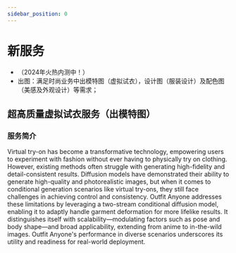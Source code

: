 ```yaml
---
sidebar_position: 0
---
```


# 新服务
* （2024年火热内测中！）
* 出图：满足时尚业务中出模特图（虚拟试衣），设计图（服装设计）及配色图（美感及外观设计）等需求；

## 超高质量虚拟试衣服务（出模特图）
### 服务简介
Virtual try-on has become a transformative technology, empowering users to experiment with fashion without ever having to physically try on clothing. However, existing methods often struggle with generating high-fidelity and detail-consistent results. Diffusion models have demonstrated their ability to generate high-quality and photorealistic images, but when it comes to conditional generation scenarios like virtual try-ons, they still face challenges in achieving control and consistency. Outfit Anyone addresses these limitations by leveraging a two-stream conditional diffusion model, enabling it to adaptly handle garment deformation for more lifelike results. It distinguishes itself with scalability—modulating factors such as pose and body shape—and broad applicability, extending from anime to in-the-wild images. Outfit Anyone's performance in diverse scenarios underscores its utility and readiness for real-world deployment.